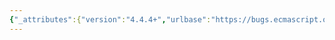 ```yaml
---
{"_attributes":{"version":"4.4.4+","urlbase":"https://bugs.ecmascript.org/","maintainer":"dherman@mozilla.com"},"bug":{"bug_id":1182,"creation_ts":"2012-12-23 11:49:00 -0800","short_desc":"9.3.10 + 10.2.2.4: dangling \"then\"","delta_ts":"2013-03-08 14:44:27 -0800","product":"Draft for 6th Edition","component":"editorial issue","version":"Rev 13: December 21, 2012 Draft","rep_platform":"All","op_sys":"All","bug_status":"RESOLVED","resolution":"FIXED","priority":"Normal","bug_severity":"major","everconfirmed":true,"reporter":{"uid":"jmdyck","name":"Michael Dyck"},"assigned_to":{"uid":"allen","name":"Allen Wirfs-Brock"},"long_desc":[{"commentid":3102,"comment_count":0,"who":{"uid":"jmdyck","name":"Michael Dyck"},"bug_when":"2012-12-23 11:49:11 -0800","thetext":"In 9.3.10 \"TestIfSecureObject (O, immutable)\",\nstep 10 says:\n    If immutable is false, then\nand that's all (no continuation, no substeps).\n\nSimilarly, in 10.2.2.4 \"NewFunctionEnvironment (F, T)\",\nstep 5.a just says:\n    If F’s [[ThisMode]] internal data property is lexical, then"},{"commentid":3257,"comment_count":1,"who":{"uid":"allen","name":"Allen Wirfs-Brock"},"bug_when":"2013-03-02 10:17:03 -0800","thetext":"fixed in rev 14 editor's draft"},{"commentid":3372,"comment_count":2,"who":{"uid":"allen","name":"Allen Wirfs-Brock"},"bug_when":"2013-03-08 14:44:27 -0800","thetext":"in Rev 14 draft"}]}}
---
```

